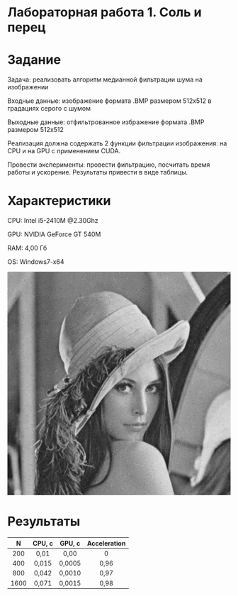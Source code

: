 # Лабораторная работа 1. Соль и перец

# Задание

Задача: реализовать алгоритм медианной фильтрации шума на изображении

Входные данные: изображение формата .BMP размером 512x512 в градациях серого с шумом

Выходные данные: отфильтрованное избражение формата .BMP размером 512x512

Реализация должна содержать 2 функции фильтрации изображения: на CPU и на GPU с применением CUDA.

Провести эксперименты: провести фильтрацию, посчитать время работы и ускорение. Результаты привести в виде таблицы.

# Характеристики

CPU: Intel i5-2410M @2.30Ghz

GPU: NVIDIA GeForce GT 540M

RAM: 4,00 Гб

OS: Windows7-x64

![alt text](512x512.bmp "Описание будет тут")

# Результаты

|N|CPU, с|GPU, с|Acceleration|
|:---:|:----:|:----:|:-:|
|200|0,01|0,00|0|
|400|0,015|0,0005|0,96|
|800|0,042|0,0010|0,97|
|1600|0,071|0,0015|0,98|
